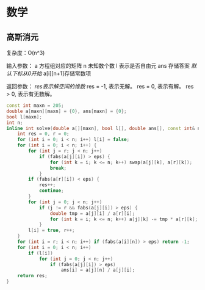 # 数学

## 高斯消元

复杂度：O(n^3)

输入参数：
a    方程组对应的矩阵
n    未知数个数
l    表示是否自由元
ans  存储答案
*默认下标从0开始*
a[i][n+1]存储常数项

返回参数：
*res表示解空间的维数*
res = -1, 表示无解。
res = 0, 表示有解。
res > 0, 表示有无数解。

```c++
const int maxn = 205;
double a[maxn][maxn] = {0}, ans[maxn] = {0};
bool l[maxn];
int n;
inline int solve(double a[][maxn], bool l[], double ans[], const int& n) {
    int res = 0, r = 0;
    for (int i = 0; i < n; i++) l[i] = false;
    for (int i = 0; i < n; i++) {
        for (int j = r; j < n; j++)
            if (fabs(a[j][i]) > eps) {
                for (int k = i; k <= n; k++) swap(a[j][k], a[r][k]);
                break;
            }
        if (fabs(a[r][i]) < eps) {
            res++;
            continue;
        }
        for (int j = 0; j < n; j++)
            if (j != r && fabs(a[j][i]) > eps) {
                double tmp = a[j][i] / a[r][i];
                for (int k = i; k <= n; k++) a[j][k] -= tmp * a[r][k];
            }
        l[i] = true, r++;
    }
    for (int i = r; i < n; i++) if (fabs(a[i][n]) > eps) return -1;
    for (int i = 0; i < n; i++)
        if (l[i])
            for (int j = 0; j < n; j++)
                if (fabs(a[j][i]) > eps)
                    ans[i] = a[j][n] / a[j][i];
    return res;
}
```


